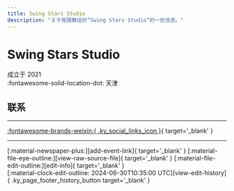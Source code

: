```yaml
---
title: Swing Stars Studio
description: "关于摇摆舞组织“Swing Stars Studio”的一些信息。"
---
```


# Swing Stars Studio

成立于 2021  
:fontawesome-solid-location-dot: 天津  


## 联系


---

 [:fontawesome-brands-weixin:{ .ky_social_links_icon }](# "SwingStarsStudio"){ target='_blank' }

---

<div class="ky_page_footer" markdown>
<div class="ky_page_footer_trailing" markdown="span">
[:material-newspaper-plus:][add-event-link]{ target='_blank' }
[:material-file-eye-outline:][view-raw-source-file]{ target='_blank' }
[:material-file-edit-outline:][edit-info]{ target='_blank' }
</div>
<div class="ky_page_footer_leading" markdown="span">
[:material-clock-edit-outline: 2024-06-30T10:35:00 UTC][view-edit-history]{ .ky_page_footer_history_button target='_blank' }
</div>
</div>

[add-event-link]: https://github.com/swingdance/events/issues/new?assignees=&labels=add+event&projects=&template=02-add_entity.yml&title=%5Bcn%5D%20%3CName%3E&region=cn&province=Tianjin&city=Tianjin&org_id=swing-stars-studio "添加活动"
[view-raw-source-file]: https://github.com/swingdance/orgs/blob/main/cn/swing-stars-studio.json "查看原始源文件"
[edit-info]: https://github.com/swingdance/orgs/issues/new?assignees=&labels=update+org&projects=&template=03-update_entity.yml&title=%5Bcn%5D%20Swing%20Stars%20Studio&region=cn&id=swing-stars-studio&name=Swing%20Stars%20Studio "编辑信息"

[view-edit-history]: https://github.com/swingdance/orgs/commits/main/cn/swing-stars-studio.json "查看编辑历史"
